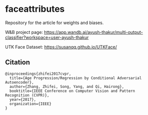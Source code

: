 # faceattributes
Repository for the article for weights and biases.

W&B project page: https://app.wandb.ai/ayush-thakur/multi-output-classifier?workspace=user-ayush-thakur

UTK Face Dataset: https://susanqq.github.io/UTKFace/

## Citation
```
@inproceedings{zhifei2017cvpr,
  title={Age Progression/Regression by Conditional Adversarial Autoencoder},
  author={Zhang, Zhifei, Song, Yang, and Qi, Hairong},
  booktitle={IEEE Conference on Computer Vision and Pattern Recognition (CVPR)},
  year={2017},
  organization={IEEE}
}
```
